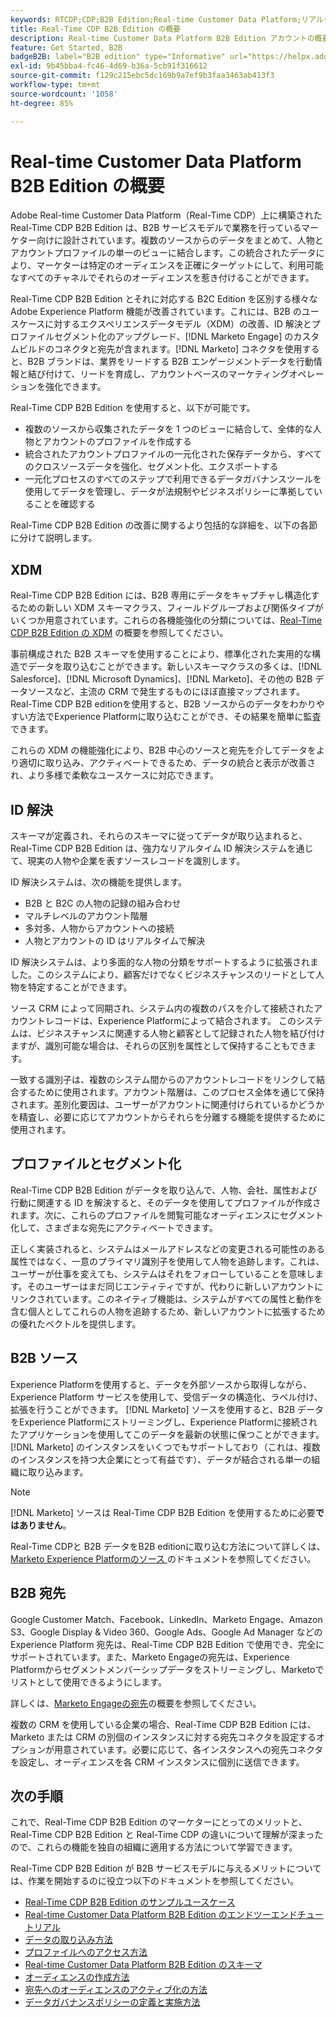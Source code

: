 ```yaml
---
keywords: RTCDP;CDP;B2B Edition;Real-time Customer Data Platform;リアルタイム顧客データプラットフォーム;リアルタイム cdp;b2b;cdp;顧客 AI
title: Real-Time CDP B2B Edition の概要
description: Real-time Customer Data Platform B2B Edition アカウントの概要
feature: Get Started, B2B
badgeB2B: label="B2B edition" type="Informative" url="https://helpx.adobe.com/jp/legal/product-descriptions/real-time-customer-data-platform-b2b-edition-prime-and-ultimate-packages.html newtab=true"
exl-id: 9b45bba4-fc46-4d69-b36a-5cb91f316612
source-git-commit: f129c215ebc5dc169b9a7ef9b3faa3463ab413f3
workflow-type: tm+mt
source-wordcount: '1058'
ht-degree: 85%

---
```


# Real-time Customer Data Platform B2B Edition の概要

Adobe Real-time Customer Data Platform（Real-Time CDP）上に構築された Real-Time CDP B2B Edition は、B2B サービスモデルで業務を行っているマーケター向けに設計されています。複数のソースからのデータをまとめて、人物とアカウントプロファイルの単一のビューに結合します。この統合されたデータにより、マーケターは特定のオーディエンスを正確にターゲットにして、利用可能なすべてのチャネルでそれらのオーディエンスを惹き付けることができます。

Real-Time CDP B2B Edition とそれに対応する B2C Edition を区別する様々な Adobe Experience Platform 機能が改善されています。これには、B2B のユースケースに対するエクスペリエンスデータモデル（XDM）の改善、ID 解決とプロファイルセグメント化のアップグレード、[!DNL Marketo Engage] のカスタムビルドのコネクタと宛先が含まれます。[!DNL Marketo] コネクタを使用すると、B2B ブランドは、業界をリードする B2B エンゲージメントデータを行動情報と結び付けて、リードを育成し、アカウントベースのマーケティングオペレーションを強化できます。

Real-Time CDP B2B Edition を使用すると、以下が可能です。

* 複数のソースから収集されたデータを 1 つのビューに結合して、全体的な人物とアカウントのプロファイルを作成する
* 統合されたアカウントプロファイルの一元化された保存データから、すべてのクロスソースデータを強化、セグメント化、エクスポートする
* 一元化プロセスのすべてのステップで利用できるデータガバナンスツールを使用してデータを管理し、データが法規制やビジネスポリシーに準拠していることを確認する

Real-Time CDP B2B Edition の改善に関するより包括的な詳細を、以下の各節に分けて説明します。

## XDM

Real-Time CDP B2B Edition には、B2B 専用にデータをキャプチャし構造化するための新しい XDM スキーマクラス、フィールドグループおよび関係タイプがいくつか用意されています。これらの各機能強化の分類については、[Real-Time CDP B2B Edition の XDM](./schemas/b2b.md) の概要を参照してください。

事前構成された B2B スキーマを使用することにより、標準化された実用的な構造でデータを取り込むことができます。新しいスキーマクラスの多くは、[!DNL Salesforce]、[!DNL Microsoft Dynamics]、[!DNL Marketo]、その他の B2B データソースなど、主流の CRM で発生するものにほぼ直接マップされます。Real-Time CDP B2B editionを使用すると、B2B ソースからのデータをわかりやすい方法でExperience Platformに取り込むことができ、その結果を簡単に監査できます。

これらの XDM の機能強化により、B2B 中心のソースと宛先を介してデータをより適切に取り込み、アクティベートできるため、データの統合と表示が改善され、より多様で柔軟なユースケースに対応できます。

## ID 解決

スキーマが定義され、それらのスキーマに従ってデータが取り込まれると、Real-Time CDP B2B Edition は、強力なリアルタイム ID 解決システムを通じて、現実の人物や企業を表すソースレコードを識別します。

ID 解決システムは、次の機能を提供します。

* B2B と B2C の人物の記録の組み合わせ
* マルチレベルのアカウント階層
* 多対多、人物からアカウントへの接続
* 人物とアカウントの ID はリアルタイムで解決

ID 解決システムは、より多面的な人物の分類をサポートするように拡張されました。このシステムにより、顧客だけでなくビジネスチャンスのリードとして人物を特定することができます。

ソース CRM によって同期され、システム内の複数のパスを介して接続されたアカウントレコードは、Experience Platformによって結合されます。 このシステムは、ビジネスチャンスに関連する人物と顧客として記録された人物を結び付けますが、識別可能な場合は、それらの区別を属性として保持することもできます。

一致する識別子は、複数のシステム間からのアカウントレコードをリンクして結合するために使用されます。アカウント階層は、このプロセス全体を通じて保持されます。差別化要因は、ユーザーがアカウントに関連付けられているかどうかを精査し、必要に応じてアカウントからそれらを分離する機能を提供するために使用されます。

## プロファイルとセグメント化

Real-Time CDP B2B Edition がデータを取り込んで、人物、会社、属性および行動に関連する ID を解決すると、そのデータを使用してプロファイルが作成されます。次に、これらのプロファイルを閲覧可能なオーディエンスにセグメント化して、さまざまな宛先にアクティベートできます。

正しく実装されると、システムはメールアドレスなどの変更される可能性のある属性ではなく、一意のプライマリ識別子を使用して人物を追跡します。これは、ユーザーが仕事を変えても、システムはそれをフォローしていることを意味します。そのユーザーはまだ同じエンティティですが、代わりに新しいアカウントにリンクされています。このネイティブ機能は、システムがすべての属性と動作を含む個人としてこれらの人物を追跡するため、新しいアカウントに拡張するための優れたベクトルを提供します。

## B2B ソース

Experience Platformを使用すると、データを外部ソースから取得しながら、Experience Platform サービスを使用して、受信データの構造化、ラベル付け、拡張を行うことができます。 [!DNL Marketo] ソースを使用すると、B2B データをExperience Platformにストリーミングし、Experience Platformに接続されたアプリケーションを使用してこのデータを最新の状態に保つことができます。 [!DNL Marketo] のインスタンスをいくつでもサポートしており（これは、複数のインスタンスを持つ大企業にとって有益です）、データが結合される単一の組織に取り込みます。

>[!NOTE]
>
>[!DNL Marketo] ソースは Real-Time CDP B2B Edition を使用するために必要&#x200B;**ではありません**。

Real-Time CDPと B2B データをB2B editionに取り込む方法について詳しくは、[Marketo Experience Platformのソース ](./sources/b2b.md) のドキュメントを参照してください。

## B2B 宛先

Google Customer Match、Facebook、LinkedIn、Marketo Engage、Amazon S3、Google Display &amp; Video 360、Google Ads、Google Ad Manager などの Experience Platform 宛先は、Real-Time CDP B2B Edition で使用でき、完全にサポートされています。また、Marketo Engageの宛先は、Experience Platformからセグメントメンバーシップデータをストリーミングし、Marketoでリストとして使用できるようにします。

詳しくは、[Marketo Engageの宛先](../destinations/catalog/adobe/marketo-engage.md)の概要を参照してください。

複数の CRM を使用している企業の場合、Real-Time CDP B2B Edition には、Marketo または CRM の別個のインスタンスに対する宛先コネクタを設定するオプションが用意されています。必要に応じて、各インスタンスへの宛先コネクタを設定し、オーディエンスを各 CRM インスタンスに個別に送信できます。

## 次の手順

これで、Real-Time CDP B2B Edition のマーケターにとってのメリットと、Real-Time CDP B2B Edition と Real-Time CDP の違いについて理解が深まったので、これらの機能を独自の組織に適用する方法について学習できます。

Real-Time CDP B2B Edition が B2B サービスモデルに与えるメリットについては、作業を開始するのに役立つ以下のドキュメントを参照してください。

* [Real-Time CDP B2B Edition のサンプルユースケース](./b2b-use-case.md)
* [Real-time Customer Data Platform B2B Edition のエンドツーエンドチュートリアル](./b2b-tutorial.md)
* [データの取り込み方法](./sources/b2b.md)
* [プロファイルへのアクセス方法](./profile/profile-overview.md)
* [Real-time Customer Data Platform B2B Edition のスキーマ](./schemas/b2b.md)
* [オーディエンスの作成方法](./segmentation/b2b.md)
* [宛先へのオーディエンスのアクティブ化の方法](./destinations/b2b.md)
* [データガバナンスポリシーの定義と実施方法](./privacy/data-governance-overview.md)
